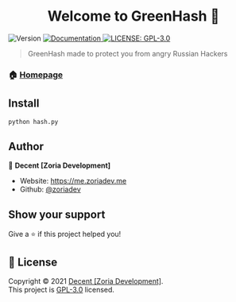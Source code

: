 <h1 align="center">Welcome to GreenHash 👋</h1>
<p>
  <img alt="Version" src="https://img.shields.io/badge/version-1.4.2-blue.svg?cacheSeconds=2592000" />
  <a href="https://docs.zoriadev.me" target="_blank">
    <img alt="Documentation" src="https://img.shields.io/badge/documentation-yes-brightgreen.svg" />
  </a>
  <a href="https://opensource.org/licenses/GPL-3.0" target="_blank">
    <img alt="LICENSE: GPL-3.0" src="https://img.shields.io/github/license/decent-linuxxx/greenhash?color=red&label=LICENSE&logo=GPL-3.0">
  </a>
</p>

> GreenHash made to protect you from angry Russian Hackers

### 🏠 [Homepage](https://greenhash.zoriadev.me)

## Install

```sh
python hash.py
```

## Author

👤 **Decent [Zoria Development]**

* Website: https://me.zoriadev.me
* Github: [@zoriadev](https://github.com/zoriadev)

## Show your support

Give a ⭐️ if this project helped you!

## 📝 License

Copyright © 2021 [Decent [Zoria Development]](https://github.com/zoriadev).<br />
This project is [GPL-3.0](https://opensource.org/licenses/GPL-3.0) licensed.
